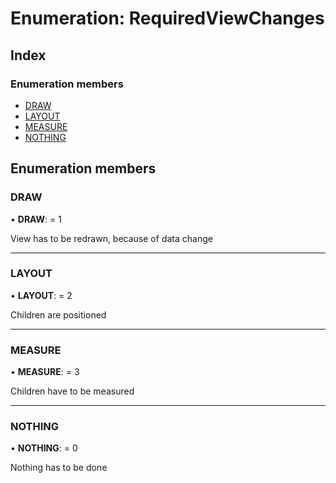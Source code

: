 # Enumeration: RequiredViewChanges

## Index

### Enumeration members

* [DRAW](requiredviewchanges.md#draw)
* [LAYOUT](requiredviewchanges.md#layout)
* [MEASURE](requiredviewchanges.md#measure)
* [NOTHING](requiredviewchanges.md#nothing)

## Enumeration members

###  DRAW

• **DRAW**: = 1

View has to be redrawn, because of data change

___

###  LAYOUT

• **LAYOUT**: = 2

Children are positioned

___

###  MEASURE

• **MEASURE**: = 3

Children have to be measured

___

###  NOTHING

• **NOTHING**: = 0

Nothing has to be done
